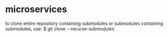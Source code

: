 # microservices
to clone entire repository containing submodules or submodules containing submodules, use:
$ git clone --recurse-submodules <URL>
